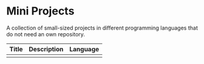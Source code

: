 # Mini Projects
A collection of small-sized projects in different programming languages that do not need an own repository.

| Title | Description | Language | 
| --- | --- | --- |
| | | |
